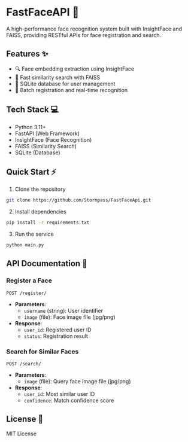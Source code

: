 # FastFaceAPI :camera_flash:

A high-performance face recognition system built with InsightFace and FAISS, providing RESTful APIs for face registration and search.

## Features :sparkles:

- :mag: Face embedding extraction using InsightFace
- :rocket: Fast similarity search with FAISS
- :floppy_disk: SQLite database for user management
- :arrows_counterclockwise: Batch registration and real-time recognition

## Tech Stack :computer:

- Python 3.11+
- FastAPI (Web Framework)
- InsightFace (Face Recognition)
- FAISS (Similarity Search)
- SQLite (Database)

## Quick Start :zap:

1. Clone the repository
```bash
git clone https://github.com/Stormpass/FastFaceApi.git
```
2. Install dependencies
```bash
pip install -r requirements.txt
```
3. Run the service
```bash
python main.py
```

## API Documentation :bookmark_tabs:

### Register a Face
`POST /register/`
- **Parameters**:
  - `username` (string): User identifier
  - `image` (file): Face image file (jpg/png)
- **Response**:
  - `user_id`: Registered user ID
  - `status`: Registration result

### Search for Similar Faces
`POST /search/`
- **Parameters**:
  - `image` (file): Query face image file (jpg/png)
- **Response**:
  - `user_id`: Most similar user ID
  - `confidence`: Match confidence score

## License :page_facing_up:

MIT License